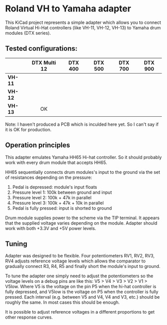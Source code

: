 Roland VH to Yamaha adapter
================

This KiCad project represents a simple adapter which allows you to connect Roland Virtual Hi-Hat controllers (like VH-11, VH-12, VH-13) to Yamaha drum modules (DTX series).

## Tested configurations:

|         |DTX Multi 12|DTX 400|DTX 500|DTX 700|DTX 900|
|---------|:----------:|:-----:|:-----:|:-----:|:-----:|
|**VH-11**|            |       |       |       |       |
|**VH-12**|            |       |       |       |       |
|**VH-13**|      OK    |       |       |       |       |

Note: I haven't produced a PCB which is inculded here yet. So I can't say if it is OK for production.

## Operation principles

This adapter emulates Yamaha HH65 Hi-hat controller. So it should probably work with every drum module that accepts HH65.

HH65 sequentially connects drum modules's input to the ground via the set of resistances depending on the pressure:

1. Pedal is depressed: module's input floats
2. Pressure level 1: 100k between ground and input
3. Pressure level 2: 100k + 47k in parallel
4. Pressure level 3: 100k + 47k + 10k in parallel
5. Pedal is fully pressed: input is shorted to ground

Drum module supplies power to the scheme via the TIP terminal. It appears that the supplied voltage varies depending on the module. Adapter should work with both +3.3V and +5V power levels.

## Tuning
Adapter was designed to be flexible. Four potentiometers RV1, RV2, RV3, RV4 adjusts reference voltage levels which allows the comparator to gradually connect R3, R4, R5 and finally short the module's input to ground.

To tune the adapter one simply need to adjust the potentiometers so the voltage levels on a debug pins are like this: V5 > V4 > V3 > V2 > V1 > V5low. Where V5 is the voltage on the pin P5 when the hi-hat controller is fully depressed, and V5low is the voltage on P5 when the controller is fully pressed. Each interval (e.g. between V5 and V4, V4 and V3, etc.) should be roughly the same. In most cases this should be enough. 

It is possible to adjust reference voltages in a different proportions to get other response curves.

